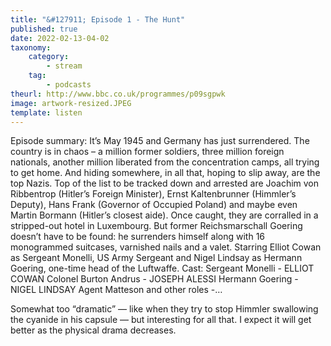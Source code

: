 ```yaml
---
title: "&#127911; Episode 1 - The Hunt"
published: true
date: 2022-02-13-04-02
taxonomy:
    category:
        - stream
    tag:
        - podcasts
theurl: http://www.bbc.co.uk/programmes/p09sgpwk
image: artwork-resized.JPEG
template: listen
---
```


Episode summary: It&rsquo;s May 1945 and Germany has just surrendered. The country is in chaos &ndash; a million former soldiers, three million foreign nationals, another million liberated from the concentration camps, all trying to get home. And hiding somewhere, in all that, hoping to slip away, are the top Nazis. Top of the list to be tracked down and arrested are Joachim von Ribbentrop (Hitler&rsquo;s Foreign Minister), Ernst Kaltenbrunner (Himmler&rsquo;s Deputy), Hans Frank (Governor of Occupied Poland) and maybe even Martin Bormann (Hitler&rsquo;s closest aide). Once caught, they are corralled in a stripped-out hotel in Luxembourg. But former Reichsmarschall Goering doesn&rsquo;t have to be found: he surrenders himself along with 16 monogrammed suitcases, varnished nails and a valet. Starring Elliot Cowan as Sergeant Monelli, US Army Sergeant and Nigel Lindsay as Hermann Goering, one-time head of the Luftwaffe. Cast: Sergeant Monelli - ELLIOT COWAN Colonel Burton Andrus - JOSEPH ALESSI Hermann Goering - NIGEL LINDSAY Agent Matteson and other roles -&hellip;

Somewhat too “dramatic” — like when they try to stop Himmler swallowing the cyanide in his capsule — but interesting for all that. I expect it will get better as the physical drama decreases.
